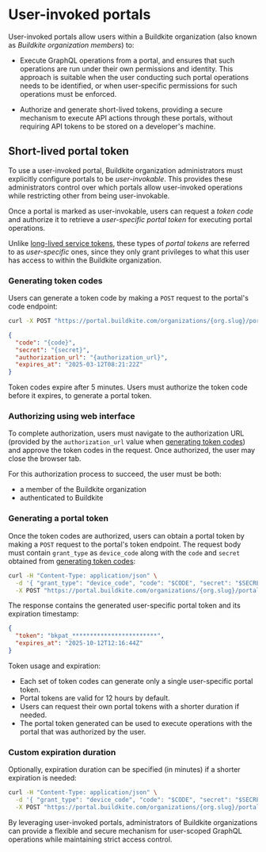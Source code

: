 # User-invoked portals

User-invoked portals allow users within a Buildkite organization (also known as _Buildkite organization members_) to:

- Execute GraphQL operations from a portal, and ensures that such operations are run under their own permissions and identity. This approach is suitable when the user conducting such portal operations needs to be identified, or when user-specific permissions for such operations must be enforced.

- Authorize and generate short-lived tokens, providing a secure mechanism to execute API actions through these portals, without requiring API tokens to be stored on a developer's machine.

## Short-lived portal token

To use a user-invoked portal, Buildkite organization administrators must explicitly configure portals to be _user-invokable_. This provides these administrators control over which portals allow user-invoked operations while restricting other from being user-invokable.

Once a portal is marked as user-invokable, users can request a _token code_ and authorize it to retrieve a _user-specific portal token_ for executing portal operations.

Unlike [long-lived service tokens](/docs/apis/graphql/portals#getting-started), these types of _portal tokens_ are referred to as _user-specific_ ones, since they only grant privileges to what this user has access to within the Buildkite organization.

### Generating token codes

Users can generate a token code by making a `POST` request to the portal's code endpoint:

```bash
curl -X POST "https://portal.buildkite.com/organizations/{org.slug}/portals/{portal.slug}/codes"
```

```json
{
  "code": "{code}",
  "secret": "{secret}",
  "authorization_url": "{authorization_url}",
  "expires_at": "2025-03-12T08:21:22Z"
}
```

Token codes expire after 5 minutes. Users must authorize the token code before it expires, to generate a portal token.

### Authorizing using web interface

To complete authorization, users must navigate to the authorization URL (provided by the `authorization_url` value when [generating token codes](#short-lived-portal-token-generating-token-codes)) and approve the token codes in the request. Once authorized, the user may close the browser tab.

For this authorization process to succeed, the user must be both:

- a member of the Buildkite organization
- authenticated to Buildkite

### Generating a portal token

Once the token codes are authorized, users can obtain a portal token by making a `POST` request to the portal's token endpoint. The request body must contain `grant_type` as `device_code` along with the `code` and `secret` obtained from [generating token codes](#short-lived-portal-token-generating-token-codes):

```bash
curl -H "Content-Type: application/json" \
  -d '{ "grant_type": "device_code", "code": "$CODE", "secret": "$SECRET" }' \
  -X POST "https://portal.buildkite.com/organizations/{org.slug}/portals/{portal.slug}/tokens"
```

The response contains the generated user-specific portal token and its expiration timestamp:

```json
{
  "token": "bkpat_************************",
  "expires_at": "2025-10-12T12:16:44Z"
}
```

Token usage and expiration:

- Each set of token codes can generate only a single user-specific portal token.
- Portal tokens are valid for 12 hours by default.
- Users can request their own portal tokens with a shorter duration if needed.
- The portal token generated can be used to execute operations with the portal that was authorized by the user.

### Custom expiration duration

Optionally, expiration duration can be specified (in minutes) if a shorter expiration is needed:

```bash
curl -H "Content-Type: application/json" \
  -d '{ "grant_type": "device_code", "code": "$CODE", "secret": "$SECRET", "expires_in": $MINUTES }' \
  -X POST "https://portal.buildkite.com/organizations/{org.slug}/portals/{portal.slug}/tokens"
```

By leveraging user-invoked portals, administrators of Buildkite organizations can provide a flexible and secure mechanism for user-scoped GraphQL operations while maintaining strict access control.
